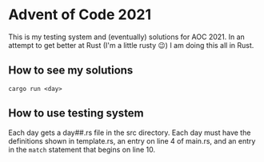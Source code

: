 # Advent of Code 2021
This is my testing system and (eventually) solutions for AOC 2021. In an attempt to get better at Rust (I'm a little rusty 😉) I am doing this all in Rust.

## How to see my solutions
`cargo run <day>`

## How to use testing system
Each day gets a day##.rs file in the src directory. Each day must have the definitions shown in template.rs, an entry on line 4 of main.rs, and an entry in the `match` statement that begins on line 10.
